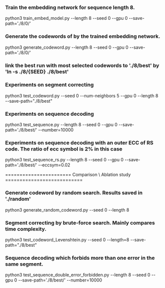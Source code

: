 ### Train the embedding network for sequence length 8. 
python3 train_embed_model.py --length 8 --seed 0 --gpu 0 --save-path='./8/0/'

### Generate the codewords of by the trained embedding network. 
python3 generate_codeword.py --length 8 --seed 0 --gpu 0 --save-path='./8/0/'


### link the best run with most selected codewords to './8/best' by 'ln -s ./8/{SEED} ./8/best'
### Experiments on segment correcting
python3 test_codeword.py --seed 0 --num-neighbors 5 --gpu 0 --length 8 --save-path="./8/best" 

### Experiments on sequence decoding
python3 test_sequence.py --length 8 --seed 0 --gpu 0 --save-path='./8/best/' --number=10000

### Experiments on sequence decoding with an outer ECC of RS code. The ratio of ecc symbol is 2% in this case
python3 test_sequence_rs.py --length 8 --seed 0 --gpu 0 --save-path='./8/best/' --eccsym=0.02


======================= Comparison \ Ablation study ===========================
### Generate codeword by random search. Results saved in './random'
python3 generate_random_codeword.py --seed 0 --length 8

### Segment correcting by brute-force search. Mainly compares time complexity. 
python3 test_codeword_Levenshtein.py --seed 0 --length=8 --save-path="./8/best"

### Sequence decoding which forbids more than one error in the same segment. 
python3 test_sequence_double_error_forbidden.py --length 8 --seed 0 --gpu 0 --save-path='./8/best/' --number=10000
